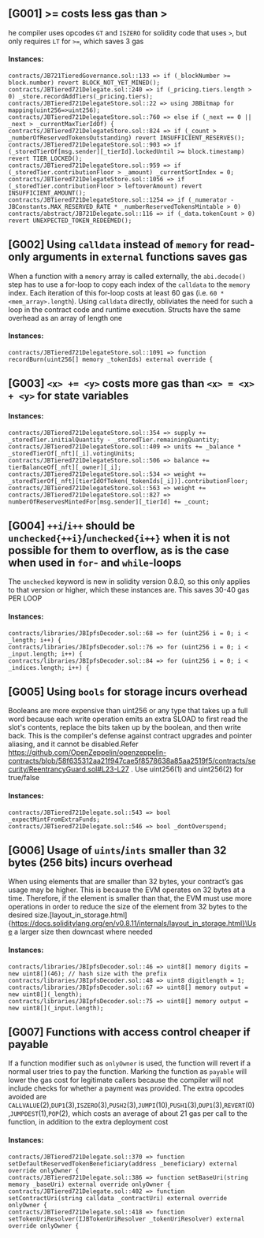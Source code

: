 ## [G001] >= costs less gas than >

he compiler uses opcodes `GT` and `ISZERO` for solidity code that uses `>`, but only requires `LT` for `>=`, which saves 3 gas

#### Instances:
```
contracts/JB721TieredGovernance.sol::133 => if (_blockNumber >= block.number) revert BLOCK_NOT_YET_MINED();
contracts/JBTiered721Delegate.sol::240 => if (_pricing.tiers.length > 0) _store.recordAddTiers(_pricing.tiers);
contracts/JBTiered721DelegateStore.sol::22 => using JBBitmap for mapping(uint256=>uint256);
contracts/JBTiered721DelegateStore.sol::760 => else if (_next == 0 || _next > _currentMaxTierIdOf) {
contracts/JBTiered721DelegateStore.sol::824 => if (_count > _numberOfReservedTokensOutstanding) revert INSUFFICIENT_RESERVES();
contracts/JBTiered721DelegateStore.sol::903 => if (_storedTierOf[msg.sender][_tierId].lockedUntil >= block.timestamp) revert TIER_LOCKED();
contracts/JBTiered721DelegateStore.sol::959 => if (_storedTier.contributionFloor > _amount) _currentSortIndex = 0;
contracts/JBTiered721DelegateStore.sol::1056 => if (_storedTier.contributionFloor > leftoverAmount) revert INSUFFICIENT_AMOUNT();
contracts/JBTiered721DelegateStore.sol::1254 => if (_numerator - JBConstants.MAX_RESERVED_RATE * _numberReservedTokensMintable > 0)
contracts/abstract/JB721Delegate.sol::116 => if (_data.tokenCount > 0) revert UNEXPECTED_TOKEN_REDEEMED();
```

## [G002] Using `calldata` instead of `memory` for read-only arguments in `external` functions saves gas

When a function with a `memory` array is called externally, the `abi.decode()` step has to use a for-loop to copy each index of the `calldata` to the `memory` index. Each iteration of this for-loop costs at least 60 gas (i.e. `60 * <mem_array>.length`). Using `calldata` directly, obliviates the need for such a loop in the contract code and runtime execution. Structs have the same overhead as an array of length one

#### Instances:
```
contracts/JBTiered721DelegateStore.sol::1091 => function recordBurn(uint256[] memory _tokenIds) external override {
```
## [G003] `<x> += <y>` costs more gas than `<x> = <x> + <y>` for state variables

#### Instances:
```
contracts/JBTiered721DelegateStore.sol::354 => supply += _storedTier.initialQuantity - _storedTier.remainingQuantity;
contracts/JBTiered721DelegateStore.sol::409 => units += _balance * _storedTierOf[_nft][_i].votingUnits;
contracts/JBTiered721DelegateStore.sol::506 => balance += tierBalanceOf[_nft][_owner][_i];
contracts/JBTiered721DelegateStore.sol::534 => weight += _storedTierOf[_nft][tierIdOfToken(_tokenIds[_i])].contributionFloor;
contracts/JBTiered721DelegateStore.sol::563 => weight +=
contracts/JBTiered721DelegateStore.sol::827 => numberOfReservesMintedFor[msg.sender][_tierId] += _count;
```

## [G004] `++i`/`i++` should be `unchecked{++i}`/`unchecked{i++}` when it is not possible for them to overflow, as is the case when used in `for`- and `while`-loops

The `unchecked` keyword is new in solidity version 0.8.0, so this only applies to that version or higher, which these instances are. This saves 30-40 gas PER LOOP

#### Instances:
```
contracts/libraries/JBIpfsDecoder.sol::68 => for (uint256 i = 0; i < _length; i++) {
contracts/libraries/JBIpfsDecoder.sol::76 => for (uint256 i = 0; i < _input.length; i++) {
contracts/libraries/JBIpfsDecoder.sol::84 => for (uint256 i = 0; i < _indices.length; i++) {
```
## [G005] Using `bools` for storage incurs overhead

Booleans are more expensive than uint256 or any type that takes up a full word because each write operation emits an extra SLOAD to first read the slot's contents, replace the bits taken up by the boolean, and then write back. This is the compiler's defense against contract upgrades and pointer aliasing, and it cannot be disabled.Refer https://github.com/OpenZeppelin/openzeppelin-contracts/blob/58f635312aa21f947cae5f8578638a85aa2519f5/contracts/security/ReentrancyGuard.sol#L23-L27 . Use uint256(1) and uint256(2) for true/false

#### Instances:
```
contracts/JBTiered721Delegate.sol::543 => bool _expectMintFromExtraFunds;
contracts/JBTiered721Delegate.sol::546 => bool _dontOverspend;
```

## [G006] Usage of `uints`/`ints` smaller than 32 bytes (256 bits) incurs overhead

When using elements that are smaller than 32 bytes, your contract’s gas usage may be higher. This is because the EVM operates on 32 bytes at a time. Therefore, if the element is smaller than that, the EVM must use more operations in order to reduce the size of the element from 32 bytes to the desired size.\[layout_in_storage.html]{https://docs.soliditylang.org/en/v0.8.11/internals/layout_in_storage.html}\Use a larger size then downcast where needed

#### Instances:
```
contracts/libraries/JBIpfsDecoder.sol::46 => uint8[] memory digits = new uint8[](46); // hash size with the prefix
contracts/libraries/JBIpfsDecoder.sol::48 => uint8 digitlength = 1;
contracts/libraries/JBIpfsDecoder.sol::67 => uint8[] memory output = new uint8[](_length);
contracts/libraries/JBIpfsDecoder.sol::75 => uint8[] memory output = new uint8[](_input.length);
```

## [G007] Functions with access control cheaper if payable

If a function modifier such as `onlyOwner` is used, the function will revert if a normal user tries to pay the function. Marking the function as `payable` will lower the gas cost for legitimate callers because the compiler will not include checks for whether a payment was provided. The extra opcodes avoided are `CALLVALUE`(2),`DUP1`(3),`ISZERO`(3),`PUSH2`(3),`JUMPI`(10),`PUSH1`(3),`DUP1`(3),`REVERT`(0),`JUMPDEST`(1),`POP`(2), which costs an average of about 21 gas per call to the function, in addition to the extra deployment cost

#### Instances:
```
contracts/JBTiered721Delegate.sol::370 => function setDefaultReservedTokenBeneficiary(address _beneficiary) external override onlyOwner {
contracts/JBTiered721Delegate.sol::386 => function setBaseUri(string memory _baseUri) external override onlyOwner {
contracts/JBTiered721Delegate.sol::402 => function setContractUri(string calldata _contractUri) external override onlyOwner {
contracts/JBTiered721Delegate.sol::418 => function setTokenUriResolver(IJBTokenUriResolver _tokenUriResolver) external override onlyOwner {
```
